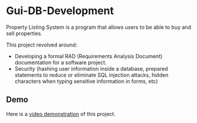 # Gui-DB-Development
Property Listing System is a program that allows users to be able to buy and sell properties.

This project revolved around:
* Developing a formal RAD (Requirements Analysis Document) documentation for a software project.
* Security (hashing user information inside a database, prepared statements to reduce or eliminate SQL injection attacks, hidden characters when typing sensitive information in forms, etc)

## Demo
Here is a <a href="https://augustauniversity.app.box.com/s/8ix2r8t0ay1d1ppidujy2jp8cezw1rwt" target="_blank">video demonstration</a> of this project.



